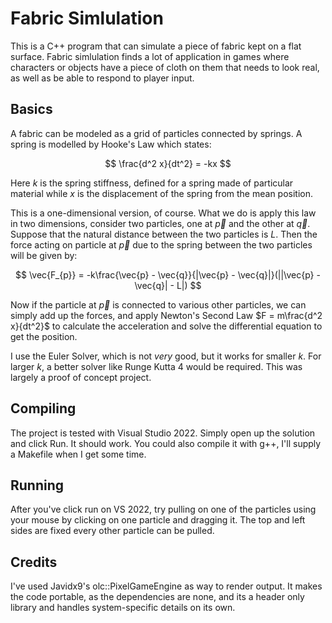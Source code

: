 # Fabric Simlulation

This is a C++ program that can simulate a piece of fabric kept on a flat surface. Fabric simlulation finds a lot of application in games where characters or objects have a piece of cloth on them that needs to look real, as well as be able to respond to player input. 

## Basics

A fabric can be modeled as a grid of particles connected by springs. A spring is modelled by Hooke's Law which states:

$$ \frac{d^2 x}{dt^2} = -kx $$

Here $k$ is the spring stiffness, defined for a spring made of particular material while $x$ is the displacement of the spring from the mean position.

This is a one-dimensional version, of course. What we do is apply this law in two dimensions, consider two particles, one at $\vec{p}$ and the other at $\vec{q}$. Suppose that the natural distance between the two particles is $L$. Then the force acting on particle at $\vec{p}$ due to the spring between the two particles will be given by:

$$ \vec{F_{p}} = -k\frac{\vec{p} - \vec{q}}{|\vec{p} - \vec{q}|}(||\vec{p} - \vec{q}| - L|) $$

Now if the particle at $\vec{p}$ is connected to various other particles, we can simply add up the forces, and apply Newton's Second Law $F = m\frac{d^2 x}{dt^2}$ to calculate the acceleration and solve the differential equation to get the position.

I use the Euler Solver, which is not _very_ good, but it works for smaller $k$. For larger $k$, a better solver like Runge Kutta 4 would be required. This was largely a proof of concept project.

## Compiling

The project is tested with Visual Studio 2022. Simply open up the solution and click Run. It should work. You could also compile it with g++, I'll supply a Makefile when I get some time. 

## Running

After you've click run on VS 2022, try pulling on one of the particles using your mouse by clicking on one particle and dragging it. The top and left sides are fixed every other particle can be pulled. 

## Credits

I've used Javidx9's olc::PixelGameEngine as way to render output. It makes the code portable, as the dependencies are none, and its a header only library and handles system-specific details on its own.

